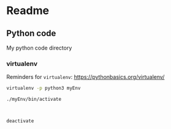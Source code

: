 # Readme

## Python code

My python code directory


### virtualenv

Reminders for `virtualenv`: https://pythonbasics.org/virtualenv/ 

```bash
virtualenv -p python3 myEnv

./myEnv/bin/activate



deactivate
```

